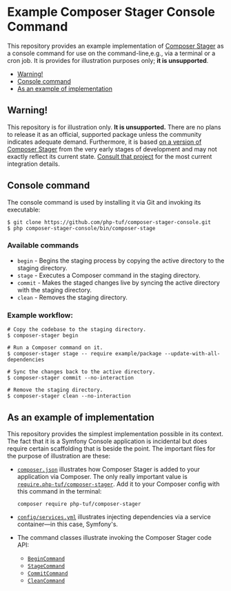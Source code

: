 # Example Composer Stager Console Command

 This repository provides an example implementation of [Composer Stager](https://github.com/php-tuf/composer-stager) as a console command for use on the command-line,e.g., via a terminal or a cron job. It is provides for illustration purposes only; **it is unsupported**.

* [Warning!](#warning)
* [Console command](#console-command)
* [As an example of implementation](#as-an-example-of-implementation)

## Warning!

This repository is for illustration only. **It is unsupported.** There are no plans to release it as an official, supported package unless the community indicates adequate demand. Furthermore, it is based [on a version of Composer Stager](https://github.com/php-tuf/composer-stager/tree/v0.2.3) from the very early stages of development and may not exactly reflect its current state. [Consult that project](https://github.com/php-tuf/composer-stager) for the most current integration details.

## Console command

The console command is used by installing it via Git and invoking its executable:

```shell
$ git clone https://github.com/php-tuf/composer-stager-console.git
$ php composer-stager-console/bin/composer-stage
```

### Available commands

* `begin` - Begins the staging process by copying the active directory to the staging directory.
* `stage` - Executes a Composer command in the staging directory.
* `commit` - Makes the staged changes live by syncing the active directory with the staging directory.
* `clean` - Removes the staging directory.

### Example workflow:

```shell
# Copy the codebase to the staging directory.
$ composer-stager begin

# Run a Composer command on it.
$ composer-stager stage -- require example/package --update-with-all-dependencies

# Sync the changes back to the active directory.
$ composer-stager commit --no-interaction

# Remove the staging directory.
$ composer-stager clean --no-interaction
```

## As an example of implementation

This repository provides the simplest implementation possible in its context. The fact that it is a Symfony Console application is incidental but does require certain scaffolding that is beside the point. The important files for the purpose of illustration are these:

* [`composer.json`](composer.json) illustrates how Composer Stager is added to your application via Composer. The only really important value is [`require.php-tuf/composer-stager`](composer.json#L17). Add it to your Composer config with this command in the terminal:

      composer require php-tuf/composer-stager

* [`config/services.yml`](config/services.yml) illustrates injecting dependencies via a service container—in this case, Symfony's.
* The command classes illustrate invoking the Composer Stager code API:
  * [`BeginCommand`](src/Console/Command/BeginCommand.php)
  * [`StageCommand`](src/Console/Command/StageCommand.php)
  * [`CommitCommand`](src/Console/Command/CommitCommand.php)
  * [`CleanCommand`](src/Console/Command/CleanCommand.php)

